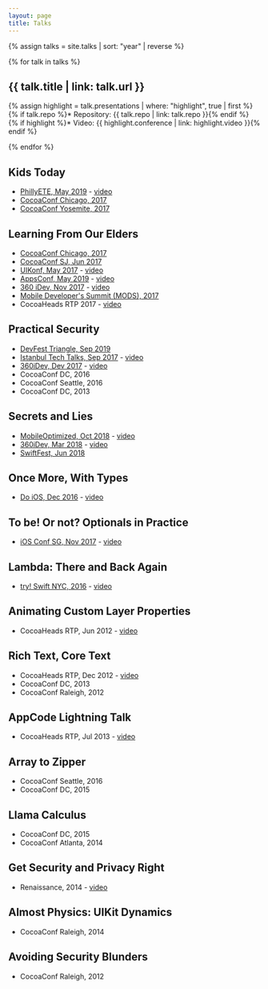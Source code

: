 ```yaml
---
layout: page
title: Talks
---
```


{% assign talks = site.talks | sort: "year" | reverse %}

{% for talk in talks %}
## {{ talk.title | link: talk.url }}

{% assign highlight = talk.presentations | where: "highlight", true | first %}
{% if talk.repo %}* Repository: {{ talk.repo | link: talk.repo }}{% endif %}
{% if highlight %}* Video: {{ highlight.conference | link: highlight.video }}{% endif %}

{% endfor %}

## Kids Today

* [PhillyETE, May 2019](https://2019.phillyemergingtech.com) - [video](https://youtu.be/TPDoiZZxRrg)
* [CocoaConf Chicago, 2017]()
* [CocoaConf Yosemite, 2017]()

## Learning From Our Elders

* [CocoaConf Chicago, 2017]()
* [CocoaConf SJ, Jun 2017]()
* [UIKonf, May 2017]() - [video](https://youtu.be/c3Kg3c8vqsc)
* [AppsConf, May 2019](https://appsconf.ru/spb/2019) - [video](https://youtu.be/CUwYDP_JhrA)
* [360 iDev, Nov 2017]() - [video](https://youtu.be/bD1ucQ5UfN0)
* [Mobile Developer's Summit (MODS), 2017]()
* CocoaHeads RTP 2017 - [video](https://vimeo.com/204897590)

## Practical Security

* [DevFest Triangle, Sep 2019](https://devfest.gdgtriangle.com/home)
* [Istanbul Tech Talks, Sep 2017]() - [video](https://youtu.be/c-77CxUKCZo)
* [360iDev, Dev 2017]() - [video](https://youtu.be/8YkaC7yfUrQ)
* CocoaConf DC, 2016
* CocoaConf Seattle, 2016
* CocoaConf DC, 2013

## Secrets and Lies

* [MobileOptimized, Oct 2018]() - [video](https://youtu.be/Jv-qEr0j4AM)
* [360iDev, Mar 2018]() - [video](https://youtu.be/ziwm8bMKxsw)
* [SwiftFest, Jun 2018](https://2018.swiftfest.io/schedule/#session-018)

## Once More, With Types

* [Do iOS, Dec 2016]() - [video](https://youtu.be/_S6UOrwS-Tg)

## To be! Or not? Optionals in Practice

* [iOS Conf SG, Nov 2017](http://iosconf.sg/) - [video](https://youtu.be/Q1Tayh4unMw)

## Lambda: There and Back Again

* [try! Swift NYC, 2016]() - [video](https://youtu.be/pgwM-LvMiDU)

## Animating Custom Layer Properties

* CocoaHeads RTP, Jun 2012 - [video](https://vimeo.com/44986916)

## Rich Text, Core Text

* CocoaHeads RTP, Dec 2012 - [video](https://vimeo.com/56670254)
* CocoaConf DC, 2013
* CocoaConf Raleigh, 2012

## AppCode Lightning Talk

* CocoaHeads RTP, Jul 2013 - [video](https://vimeo.com/74539769)

## Array to Zipper

* CocoaConf Seattle, 2016
* CocoaConf DC, 2015

## Llama Calculus

* CocoaConf DC, 2015
* CocoaConf Atlanta, 2014

## Get Security and Privacy Right

* Renaissance, 2014 - [video](https://youtu.be/Kk6sdM9_6ZI)

## Almost Physics: UIKit Dynamics

* CocoaConf Raleigh, 2014

## Avoiding Security Blunders

* CocoaConf Raleigh, 2012
